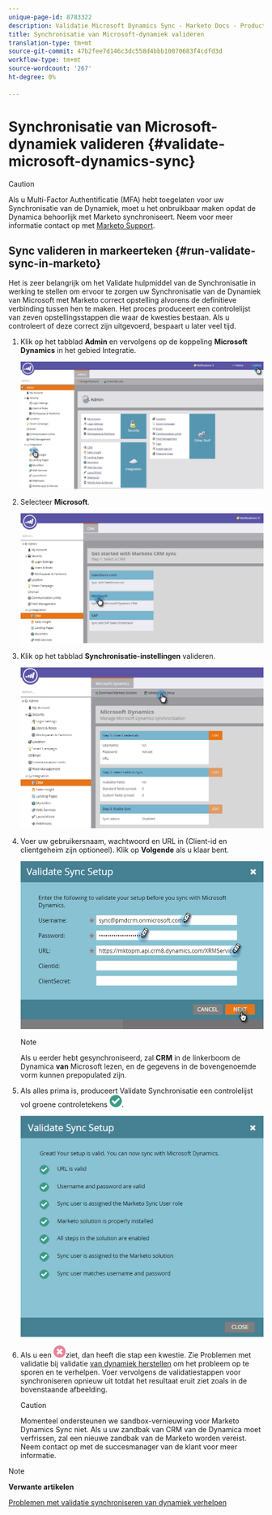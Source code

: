 ```yaml
---
unique-page-id: 8783322
description: Validatie Microsoft Dynamics Sync - Marketo Docs - Productdocumentatie
title: Synchronisatie van Microsoft-dynamiek valideren
translation-type: tm+mt
source-git-commit: 47b2fee7d146c3dc558d4bbb10070683f4cdfd3d
workflow-type: tm+mt
source-wordcount: '267'
ht-degree: 0%

---
```



# Synchronisatie van Microsoft-dynamiek valideren {#validate-microsoft-dynamics-sync}

>[!CAUTION]
>
>Als u Multi-Factor Authentificatie (MFA) hebt toegelaten voor uw Synchronisatie van de Dynamiek, moet u het onbruikbaar maken opdat de Dynamica behoorlijk met Marketo synchroniseert. Neem voor meer informatie contact op met [Marketo Support](http://nation.marketo.com/community/support_solutions).

## Sync valideren in markeerteken {#run-validate-sync-in-marketo}

Het is zeer belangrijk om het Validate hulpmiddel van de Synchronisatie in werking te stellen om ervoor te zorgen uw Synchronisatie van de Dynamiek van Microsoft met Marketo correct opstelling alvorens de definitieve verbinding tussen hen te maken. Het proces produceert een controlelijst van zeven opstellingsstappen die waar de kwesties bestaan. Als u controleert of deze correct zijn uitgevoerd, bespaart u later veel tijd.

1. Klik op het tabblad **Admin** en vervolgens op de koppeling **Microsoft Dynamics** in het gebied Integratie.

   ![](assets/image2015-9-28-16-3a7-3a51.png)

1. Selecteer **Microsoft**.

   ![](assets/image2015-9-28-16-3a10-3a47.png)

1. Klik op het tabblad **Synchronisatie-instellingen** valideren.

   ![](assets/image2015-9-28-16-3a11-3a45.png)

1. Voer uw gebruikersnaam, wachtwoord en URL in (Client-id en clientgeheim zijn optioneel). Klik op **Volgende** als u klaar bent.

   ![](assets/four-1.png)

   >[!NOTE]
   >
   >Als u eerder hebt gesynchroniseerd, zal **CRM** in de linkerboom de Dynamica **van** Microsoft lezen, en de gegevens in de bovengenoemde vorm kunnen prepopulated zijn.

1. Als alles prima is, produceert Validate Synchronisatie een controlelijst vol groene controletekens ![—](assets/check.png).

   ![](assets/image2015-9-22-15-3a58-3a12.png)

1. Als u een ![—](assets/delete.png)ziet, dan heeft die stap een kwestie. Zie Problemen met validatie bij validatie [van dynamiek herstellen](validate-microsoft-dynamics-sync/fix-dynamics-validation-sync-issues.md) om het probleem op te sporen en te verhelpen. Voer vervolgens de validatiestappen voor synchroniseren opnieuw uit totdat het resultaat eruit ziet zoals in de bovenstaande afbeelding.

   >[!CAUTION]
   >
   >Momenteel ondersteunen we sandbox-vernieuwing voor Marketo Dynamics Sync niet. Als u uw zandbak van CRM van de Dynamica moet verfrissen, zal een nieuwe zandbak van de Marketo worden vereist. Neem contact op met de succesmanager van de klant voor meer informatie.

>[!NOTE]
>
>**Verwante artikelen**
>
>[Problemen met validatie synchroniseren van dynamiek verhelpen](validate-microsoft-dynamics-sync/fix-dynamics-validation-sync-issues.md)

